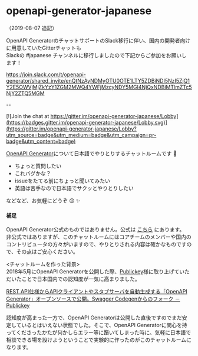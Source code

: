 # openapi-generator-japanese

（2019-08-07 追記）

OpenAPI GeneratorのチャットサポートのSlack移行に伴い、国内の開発者向けに用意していたGitterチャットも  
Slackの #japanese チャンネルに移行しましたので下記からご参加をお願いします！

https://join.slack.com/t/openapi-generator/shared_invite/enQtNzAyNDMyOTU0OTE1LTY5ZDBiNDI5NzI5ZjQ1Y2E5OWVjMjZkYzY1ZGM2MWQ4YWFjMzcyNDY5MGI4NjQxNDBiMTlmZTc5NjY2ZTQ5MGM

--

[![Join the chat at https://gitter.im/openapi-generator-japanese/Lobby](https://badges.gitter.im/openapi-generator-japanese/Lobby.svg)](https://gitter.im/openapi-generator-japanese/Lobby?utm_source=badge&utm_medium=badge&utm_campaign=pr-badge&utm_content=badge)

[OpenAPI Generator](https://github.com/OpenAPITools/openapi-generator)について日本語でやりとりするチャットルームです :memo:

- ちょっと質問したい
- これバグかな？
- issueをたてる前にちょっと聞いてみたい
- 英語は苦手なので日本語でサクッとやりとりしたい

などなど、お気軽にどうぞ :relieved: :sparkles:

#### 補足

OpenAPI Generator公式のものではありません。公式は [こちら](https://gitter.im/OpenAPITools/openapi-generator) にあります。  
非公式ではありますが、このチャットルームにはコアチームのメンバーや国内のコントリビュータの方々がいますので、やりとりされる内容は確かなものですので、その点はご安心ください。

<チャットルームを作った背景>  
2018年5月にOpenAPI Generatorを公開した際、[Publickey](https://www.publickey1.jp)様に取り上げていただいたことで日本国内での認知度が一気に高まりました。

[REST API仕様からAPIクライアントやスタブサーバを自動生成する「OpenAPI Generator」オープンソースで公開。Swagger Codegenからのフォーク － Publickey](https://www.publickey1.jp/blog/18/rest_apiapiopenapi_generatorswagger_generator.html)

認知度が高まった一方で、OpenAPI Generatorは公開した直後ですのでまだ安定しているとはいえない状態でした。そこで、OpenAPI Generatorに関心を持ってくださったかたが何かしらエラー等に躓いてしまった時に、気軽に日本語で相談できる場を設けようということで実験的に作ったのがこのチャットルームになります。
